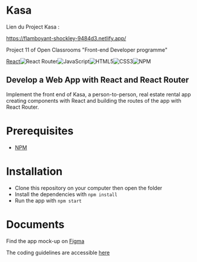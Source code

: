 # Kasa
Lien du Project Kasa :

https://flamboyant-shockley-9484d3.netlify.app/

Project 11 of Open Classrooms "Front-end Developer programme"

[React](https://img.shields.io/badge/react-%2320232a.svg?style=for-the-badge&logo=react&logoColor=%2361DAFB)![React Router](https://img.shields.io/badge/React_Router-CA4245?style=for-the-badge&logo=react-router&logoColor=white)![JavaScript](https://img.shields.io/badge/javascript-%23323330.svg?style=for-the-badge&logo=javascript&logoColor=%23F7DF1E)![HTML5](https://img.shields.io/badge/html5-%23E34F26.svg?style=for-the-badge&logo=html5&logoColor=white)![CSS3](https://img.shields.io/badge/css3-%231572B6.svg?style=for-the-badge&logo=css3&logoColor=white)![NPM](https://img.shields.io/badge/NPM-%23000000.svg?style=for-the-badge&logo=npm&logoColor=white)

## Develop a Web App with React and React Router
Implement the front end of Kasa, a person-to-person, real estate rental app creating components with React and building the routes of the app with React Router.

# Prerequisites
- [NPM](https://www.npmjs.com/) 

# Installation
- Clone this repository on your computer then open the folder
- Install the dependencies with `npm install`
- Run the app with `npm start`

# Documents

Find the app mock-up on [Figma](https://www.figma.com/file/bAnXDNqRKCRRP8mY2gcb5p/UI-Design-Kasa-FR?node-id=4%3A1)


The coding guidelines are accessible [here](https://course.oc-static.com/projects/Front-End+V2/P9+React+1/Coding+guidelines+Kasa+FR.pdf)
